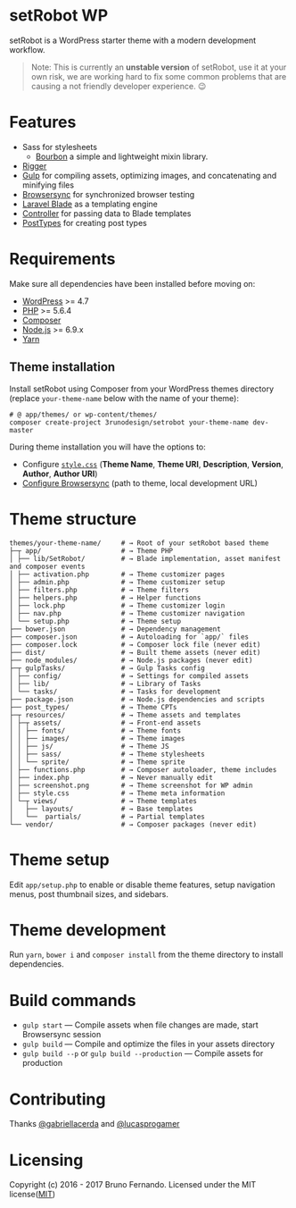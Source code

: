 # setRobot WP
setRobot is a WordPress starter theme with a modern development workflow.

> Note: This is currently an **unstable version** of setRobot, use it at your own risk, we are working hard to fix some common problems that are causing a not friendly developer experience. :wink:

# Features
*   Sass for stylesheets
    *   [Bourbon](bourbon.io/) a simple and lightweight mixin library.
*   [Rigger](https://github.com/kuzyk/gulp-rigger)
*   [Gulp](gulpjs.com) for compiling assets, optimizing images, and concatenating and minifying files
*   [Browsersync](http://www.browsersync.io/) for synchronized browser testing
*   [Laravel Blade](https://laravel.com/docs/5.3/blade) as a templating engine
*   [Controller](https://github.com/soberwp/controller) for passing data to Blade templates
*   [PostTypes](https://github.com/jjgrainger/PostTypes) for creating post types

# Requirements
Make sure all dependencies have been installed before moving on:

*   [WordPress](https://wordpress.org/) >= 4.7
*   [PHP](http://php.net/manual/en/install.php) >= 5.6.4
*   [Composer](https://getcomposer.org/download/)
*   [Node.js](http://nodejs.org/) >= 6.9.x
*   [Yarn](https://yarnpkg.com/en/docs/install)

## Theme installation

Install setRobot using Composer from your WordPress themes directory (replace `your-theme-name` below with the name of your theme):

```shell
# @ app/themes/ or wp-content/themes/
composer create-project 3runodesign/setrobot your-theme-name dev-master
```

During theme installation you will have the options to:
*   Configure [`style.css`](https://github.com/3runoDesign/setRobot/blob/master/resources/style.css) (**Theme Name**, **Theme URI**, **Description**, **Version**, **Author**, **Author URI**)
*   [Configure Browsersync](https://github.com/3runoDesign/setRobot/blob/master/gulpTasks/config/browserSync.js) (path to theme, local development URL)

# Theme structure

```
themes/your-theme-name/     # → Root of your setRobot based theme
├─┬ app/                    # → Theme PHP
│ ├── lib/SetRobot/         # → Blade implementation, asset manifest and composer events
│ ├── activation.php        # → Theme customizer pages
│ ├── admin.php             # → Theme customizer setup
│ ├── filters.php           # → Theme filters
│ ├── helpers.php           # → Helper functions
│ ├── lock.php              # → Theme customizer login
│ ├── nav.php               # → Theme customizer navigation
│ └── setup.php             # → Theme setup
├── bower.json              # → Dependency management
├── composer.json           # → Autoloading for `app/` files
├── composer.lock           # → Composer lock file (never edit)
├── dist/                   # → Built theme assets (never edit)
├── node_modules/           # → Node.js packages (never edit)
├─┬ gulpTasks/              # → Gulp Tasks config
│ ├── config/               # → Settings for compiled assets
│ ├── lib/                  # → Library of Tasks
│ └── tasks/                # → Tasks for development
├── package.json            # → Node.js dependencies and scripts
├── post_types/             # → Theme CPTs
├─┬ resources/              # → Theme assets and templates
│ ├─┬ assets/               # → Front-end assets
│ │ ├── fonts/              # → Theme fonts
│ │ ├── images/             # → Theme images
│ │ ├── js/                 # → Theme JS
│ │ ├── sass/               # → Theme stylesheets
│ │ └── sprite/             # → Theme sprite
│ ├── functions.php         # → Composer autoloader, theme includes
│ ├── index.php             # → Never manually edit
│ ├── screenshot.png        # → Theme screenshot for WP admin
│ ├── style.css             # → Theme meta information
│ └─┬ views/                # → Theme templates
│   ├── layouts/            # → Base templates
│   └──  partials/          # → Partial templates
└── vendor/                 # → Composer packages (never edit)
```

# Theme setup
Edit `app/setup.php` to enable or disable theme features, setup navigation menus, post thumbnail sizes, and sidebars.

# Theme development
Run `yarn`, `bower i` and `composer install` from the theme directory to install dependencies.

# Build commands
*   `gulp start` — Compile assets when file changes are made, start Browsersync session
*   `gulp build` — Compile and optimize the files in your assets directory
*   `gulp build --p` or `gulp build --production` — Compile assets for production

# Contributing
Thanks [@gabriellacerda](https://github.com/gabriellacerda) and [@lucasprogamer](https://github.com/lucasprogamer)

# Licensing
Copyright (c) 2016 - 2017 Bruno Fernando. Licensed under the MIT license([MIT](https://raw.githubusercontent.com/3runoDesign/setRobot/master/LICENSE))

